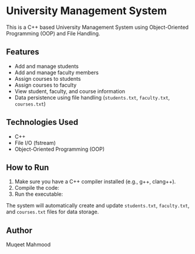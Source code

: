 # University Management System

This is a C++ based University Management System using Object-Oriented Programming (OOP) and File Handling.

## Features
- Add and manage students
- Add and manage faculty members
- Assign courses to students
- Assign courses to faculty
- View student, faculty, and course information
- Data persistence using file handling (`students.txt`, `faculty.txt`, `courses.txt`)

## Technologies Used
- C++
- File I/O (fstream)
- Object-Oriented Programming (OOP)

## How to Run
1. Make sure you have a C++ compiler installed (e.g., g++, clang++).
2. Compile the code:
3. Run the executable:


The system will automatically create and update `students.txt`, `faculty.txt`, and `courses.txt` files for data storage.


## Author
Muqeet Mahmood



   

